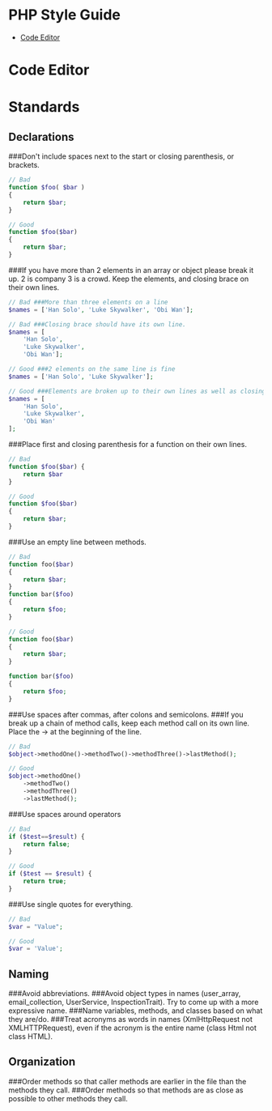 # PHP Style Guide
- [Code Editor](#code-editor)
# Code Editor

# Standards

## Declarations
###Don't include spaces next to the start or closing parenthesis, or brackets.

```php
// Bad
function $foo( $bar )
{
    return $bar;
}

// Good
function $foo($bar)
{
    return $bar;
}
```

###If you have more than 2 elements in an array or object please break it up. 2 is company 3 is a crowd. Keep the elements, and closing brace on their own lines.

```php
// Bad ###More than three elements on a line
$names = ['Han Solo', 'Luke Skywalker', 'Obi Wan'];

// Bad ###Closing brace should have its own line.
$names = [
    'Han Solo',
    'Luke Skywalker',
    'Obi Wan'];

// Good ###2 elements on the same line is fine
$names = ['Han Solo', 'Luke Skywalker'];

// Good ###Elements are broken up to their own lines as well as closing brace
$names = [
    'Han Solo',
    'Luke Skywalker',
    'Obi Wan'
];
```

###Place first and closing parenthesis for a function on their own lines.

```php
// Bad
function $foo($bar) {
    return $bar
}

// Good
function $foo($bar)
{
    return $bar;
}
```

###Use an empty line between methods.

```php
// Bad
function foo($bar)
{
    return $bar;
}
function bar($foo)
{
    return $foo;
}

// Good
function foo($bar)
{
    return $bar;
}

function bar($foo)
{
    return $foo;
}
```

###Use spaces after commas, after colons and semicolons.
###If you break up a chain of method calls, keep each method call on its own line. Place the -> at the beginning of the line.

```php
// Bad
$object->methodOne()->methodTwo()->methodThree()->lastMethod();

// Good
$object->methodOne()
    ->methodTwo()
    ->methodThree()
    ->lastMethod();
```

###Use spaces around operators

```php
// Bad
if ($test==$result) {
    return false;
}

// Good
if ($test == $result) {
    return true;
}
```

###Use single quotes for everything.

```php
// Bad
$var = "Value";

// Good
$var = 'Value';
```

## Naming
###Avoid abbreviations. 
###Avoid object types in names (user_array, email_collection, UserService, InspectionTrait). Try to come up with a more expressive name.
###Name variables, methods, and classes based on what they are/do.
###Treat acronyms as words in names (XmlHttpRequest not XMLHTTPRequest), even if the acronym is the entire name (class Html not class HTML).

## Organization
###Order methods so that caller methods are earlier in the file than the methods they call.
###Order methods so that methods are as close as possible to other methods they call.
